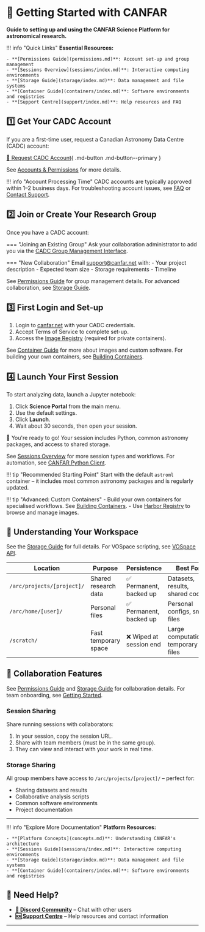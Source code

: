 

# 🚀 Getting Started with CANFAR

**Guide to setting up and using the CANFAR Science Platform for astronomical research.**

!!! info "Quick Links"
    **Essential Resources:**
    
    - **[Permissions Guide](permissions.md)**: Account set-up and group management
    - **[Sessions Overview](sessions/index.md)**: Interactive computing environments
    - **[Storage Guide](storage/index.md)**: Data management and file systems
    - **[Container Guide](containers/index.md)**: Software environments and registries
    - **[Support Centre](support/index.md)**: Help resources and FAQ


## 1️⃣ Get Your CADC Account

If you are a first-time user, request a Canadian Astronomy Data Centre (CADC) account:

[🔗 Request CADC Account](https://www.cadc-ccda.hia-iha.nrc-cnrc.gc.ca/en/auth/request.html){ .md-button .md-button--primary }

See [Accounts & Permissions](permissions.md) for more details.


!!! info "Account Processing Time"
    CADC accounts are typically approved within 1–2 business days.
    For troubleshooting account issues, see [FAQ](support/faq.md) or [Contact Support](support/index.md).



## 2️⃣ Join or Create Your Research Group

Once you have a CADC account:

=== "Joining an Existing Group"
    Ask your collaboration administrator to add you via the [CADC Group Management Interface](https://www.cadc-ccda.hia-iha.nrc-cnrc.gc.ca/en/groups/).

=== "New Collaboration"
    Email [support@canfar.net](mailto:support@canfar.net) with:
    - Your project description
    - Expected team size
    - Storage requirements
    - Timeline


See [Permissions Guide](permissions.md) for group management details. For advanced collaboration, see [Storage Guide](storage/index.md).


## 3️⃣ First Login and Set-up

1. Login to [canfar.net](https://www.canfar.net) with your CADC credentials.
2. Accept Terms of Service to complete set-up.
3. Access the [Image Registry](https://images.canfar.net) (required for private containers).


See [Container Guide](containers/index.md) for more about images and custom software. For building your own containers, see [Building Containers](containers/build.md).


## 4️⃣ Launch Your First Session

To start analyzing data, launch a Jupyter notebook:

1. Click **Science Portal** from the main menu.
2. Use the default settings.
3. Click **Launch**.
4. Wait about 30 seconds, then open your session.

🎉 You're ready to go! Your session includes Python, common astronomy packages, and access to shared storage.


See [Sessions Overview](sessions/index.md) for more session types and workflows. For automation, see [CANFAR Python Client](../client/home.md).


!!! tip "Recommended Starting Point"
    Start with the default `astroml` container – it includes most common astronomy packages and is regularly updated.

!!! tip "Advanced: Custom Containers"
    - Build your own containers for specialised workflows. See [Building Containers](containers/build.md).
    - Use [Harbor Registry](https://images.canfar.net/) to browse and manage images.



## 📁 Understanding Your Workspace


See the [Storage Guide](storage/index.md) for full details. For VOSpace scripting, see [VOSpace API](storage/vospace.md).

| Location | Purpose | Persistence | Best For |
|----------|---------|-------------|----------|
| `/arc/projects/[project]/` | Shared research data | ✅ Permanent, backed up | Datasets, results, shared code |
| `/arc/home/[user]/` | Personal files | ✅ Permanent, backed up | Personal configs, small files |
| `/scratch/` | Fast temporary space | ❌ Wiped at session end | Large computations, temporary files |



## 🤝 Collaboration Features


See [Permissions Guide](permissions.md) and [Storage Guide](storage/index.md) for collaboration details. For team onboarding, see [Getting Started](get-started.md).

### Session Sharing

Share running sessions with collaborators:

1. In your session, copy the session URL.
2. Share with team members (must be in the same group).
3. They can view and interact with your work in real time.

### Storage Sharing

All group members have access to `/arc/projects/[project]/` – perfect for:

- Sharing datasets and results
- Collaborative analysis scripts
- Common software environments
- Project documentation


---

!!! info "Explore More Documentation"
    **Platform Resources:**
    
    - **[Platform Concepts](concepts.md)**: Understanding CANFAR's architecture
    - **[Sessions Guide](sessions/index.md)**: Interactive computing environments
    - **[Storage Guide](storage/index.md)**: Data management and file systems
    - **[Container Guide](containers/index.md)**: Software environments and registries


## 💬 Need Help?

- **[💬 Discord Community](https://discord.gg/vcCQ8QBvBa)** – Chat with other users
- **[🆘 Support Centre](support/index.md)** – Help resources and contact information

---


